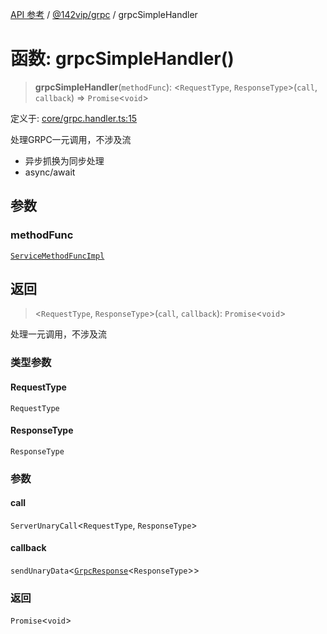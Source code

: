 [API 参考](../../../index.md) / [@142vip/grpc](../index.md) / grpcSimpleHandler

# 函数: grpcSimpleHandler()

> **grpcSimpleHandler**(`methodFunc`): \<`RequestType`, `ResponseType`\>(`call`, `callback`) => `Promise`\<`void`\>

定义于: [core/grpc.handler.ts:15](https://github.com/142vip/core-x/blob/b6807ccf6c96718daee70c368eee9968a0b34d48/packages/grpc/src/core/grpc.handler.ts#L15)

处理GRPC一元调用，不涉及流
- 异步抓换为同步处理
- async/await

## 参数

### methodFunc

[`ServiceMethodFuncImpl`](../type-aliases/ServiceMethodFuncImpl.md)

## 返回

> \<`RequestType`, `ResponseType`\>(`call`, `callback`): `Promise`\<`void`\>

处理一元调用，不涉及流

### 类型参数

#### RequestType

`RequestType`

#### ResponseType

`ResponseType`

### 参数

#### call

`ServerUnaryCall`\<`RequestType`, `ResponseType`\>

#### callback

`sendUnaryData`\<[`GrpcResponse`](../interfaces/GrpcResponse.md)\<`ResponseType`\>\>

### 返回

`Promise`\<`void`\>
